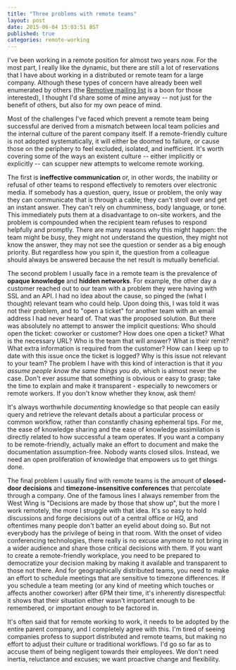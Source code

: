 ```yaml
---
title: "Three problems with remote teams"
layout: post
date: 2015-06-04 15:03:51 BST
published: true
categories: remote-working
---
```


I've been working in a remote position for almost two years now. For the most part, I really like the dynamic, but there are still a lot of reservations that I have about working in a distributed or remote team for a large company. Although these types of concern have already been well enumerated by others (the [Remotive mailing list](https://remotive.io) is a boon for those interested), I thought I'd share some of mine anyway -- not just for the benefit of others, but also for my own peace of mind.

Most of the challenges I've faced which prevent a remote team being successful are derived from a mismatch between local team policies and the internal culture of the parent company itself. If a remote-friendly culture is not adopted systematically, it will either be doomed to failure, or cause those on the periphery to feel excluded, isolated, and inefficient. It's worth covering some of the ways an existent culture -- either implicitly or explicitly -- can scupper new attempts to welcome remote working.

The first is **ineffective communication** or, in other words, the inability or refusal of other teams to respond effectively to remoters over electronic media. If somebody has a question, query, issue or problem, the only way they can communicate that is through a cable; they can't stroll over and get an instant answer. They can't rely on chumminess, body language, or tone. This immediately puts them at a disadvantage to on-site workers, and the problem is compounded when the recipient team refuses to respond helpfully and promptly. There are many reasons why this might happen: the team might be busy, they might not understand the question, they might not know the answer, they may not see the question or sender as a big enough priority. But regardless how you spin it, the question from a colleague should always be answered because the net result is mutually beneficial.

The second problem I usually face in a remote team is the prevalence of **opaque knowledge** and **hidden networks**. For example, the other day a customer reached out to our team with a problem they were having with SSL and an API. I had no idea about the cause, so pinged the (what I thought) relevant team who could help. Upon doing this, I was told it was not their problem, and to "open a ticket" for another team with an email address I had never heard of. That was the proposed solution. But there was absolutely no attempt to answer the implicit questions: Who should open the ticket: coworker or customer? How does one open a ticket? What is the necessary URL? Who is the team that will answer? What is their remit? What extra information is required from the customer? How can I keep up to date with this issue once the ticket is logged? Why is this issue not relevant to your team? The problem I have with this kind of interaction is that it _you assume people know the same things you do_, which is almost never the case. Don't ever assume that something is obvious or easy to grasp; take the time to explain and make it transparent - especially to newcomers or remote workers. If you don't know whether they know, ask them!

It's always worthwhile _documenting_ knowledge so that people can easily query and retrieve the relevant details about a particular process or common workflow, rather than constantly chasing ephemeral tips. For me, the ease of knowledge sharing and the ease of knowledge assimilation is directly related to how successful a team operates. If you want a company to be remote-friendly, actually make an effort to document and make the documentation assumption-free. Nobody wants closed silos. Instead, we need an open proliferation of knowledge that empowers us to get things done.

The final problem I usually find with remote teams is the amount of **closed-door decisions** and **timezone-insensitive conferences** that percolate through a company. One of the famous lines I always remember from the West Wing is "Decisions are made by those that show up", but the more I work remotely, the more I struggle with that idea. It's so easy to hold discussions and forge decisions out of a central office or HQ, and oftentimes many people don't batter an eyelid about doing so. But not everybody has the privilege of being in that room. With the onset of video conferencing technologies, there really is no excuse anymore to not bring in a wider audience and share those critical decisions with them. If you want to create a remote-friendly workplace, you need to be prepared to democratize your decision making by making it available and transparent to those not there. And for geographically distributed teams, you need to make an effort to schedule meetings that are sensitive to timezone differences. If you schedule a team meeting (or any kind of meeting which touches or affects another coworker) after 6PM their time, it's inherently disrespectful: it shows that their situation either wasn't important enough to be remembered, or important enough to be factored in.

It's often said that for remote working to work, it needs to be adopted by the entire parent company, and I completely agree with this. I'm tired of seeing companies profess to support distributed and remote teams, but making no effort to adjust their culture or traditional workflows. I'd go so far as to accuse them of being negligent towards their employees. We don't need inertia, reluctance and excuses; we want proactive change and flexibility.

